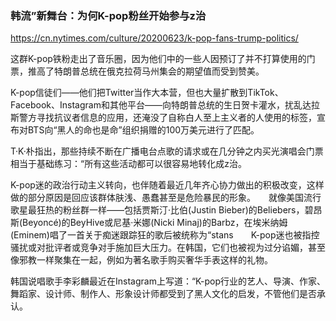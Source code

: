 ### 韩流”新舞台：为何K-pop粉丝开始参与z治
https://cn.nytimes.com/culture/20200623/k-pop-fans-trump-politics/

这群K-pop铁粉走出了音乐圈，因为他们中的一些人因预订了并不打算使用的门票，推高了特朗普总统在俄克拉荷马州集会的期望值而受到赞美。

K-pop信徒们——他们把Twitter当作大本营，但也大量扩散到TikTok、Facebook、Instagram和其他平台——向特朗普总统的生日贺卡灌水，扰乱达拉斯警方寻找抗议者信息的应用，还淹没了自称白人至上主义者的人使用的标签，宣布对BTS向“黑人的命也是命”组织捐赠的100万美元进行了匹配。

T·K·朴指出，那些持续不断在广播电台点歌的请求或在几分钟之内买光演唱会门票相当于基础练习：“所有这些活动都可以很容易地转化成z治。

K-pop迷的政治行动主义转向，也伴随着最近几年齐心协力做出的积极改变，这样做的部分原因是回应该群体肤浅、愚蠢甚至是危险暴民的形象。　　就像美国流行歌星最狂热的粉丝群一样——包括贾斯汀·比伯(Justin Bieber)的Beliebers，碧昂斯(Beyoncé)的BeyHive或尼基·米娜(Nicki Minaj)的Barbz，在埃米纳姆(Eminem)唱了一首关于痴迷跟踪狂的歌后被统称为“stans　　K-pop迷也被指控骚扰或对批评者或竞争对手施加巨大压力。在韩国，它们也被视为过分谄媚，甚至像邪教一样聚集在一起，例如为著名歌手购买奢华手表这样的礼物。

韩国说唱歌手李彩麟最近在Instagram上写道：“K-pop行业的艺人、导演、作家、舞蹈家、设计师、制作人、形象设计师都受到了黑人文化的启发，不管他们是否承认。

